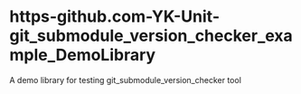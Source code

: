 # https-github.com-YK-Unit-git_submodule_version_checker_example_DemoLibrary
A demo library for testing git_submodule_version_checker tool
